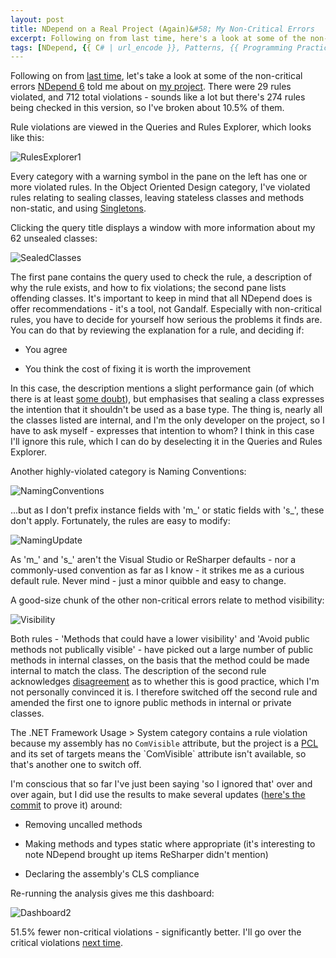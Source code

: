 ```yaml
---
layout: post
title: NDepend on a Real Project (Again)&#58; My Non-Critical Errors
excerpt: Following on from last time, here's a look at some of the non-critical errors NDepend 6 told me about on my project.
tags: [NDepend, {{ C# | url_encode }}, Patterns, {{ Programming Practices | url_encode }}]
---
```


Following on from [last time](/ndepend-v6-new-features-on-real-project), let's take a look at some 
of the non-critical errors [NDepend 6](https://www.ndepend.com/ndepend-v6) told me about on 
[my project](https://github.com/AgileObjects/AgileMapper). There were 29 rules violated, and 712 
total violations - sounds like a lot but there's 274 rules being checked in this version, so I've 
broken about 10.5% of them.

Rule violations are viewed in the Queries and Rules Explorer, which looks like this:

![RulesExplorer1](/images/posts/2016-02-10/RulesExplorer1.png)

Every category with a warning symbol in the pane on the left has one or more violated rules. In the
Object Oriented Design category, I've violated rules relating to sealing classes, leaving stateless
classes and methods non-static, and using [Singletons](https://en.wikipedia.org/wiki/Singleton_pattern).

Clicking the query title displays a window with more information about my 62 unsealed classes:

![SealedClasses](/images/posts/2016-02-10/SealedClasses.png)

The first pane contains the query used to check the rule, a description of why the rule exists, and
how to fix violations; the second pane lists offending classes. It's important to keep in mind that
all NDepend does is offer recommendations - it's a tool, not Gandalf. Especially with non-critical 
rules, you have to decide for yourself how serious the problems it finds are. You can do that by 
reviewing the explanation for a rule, and deciding if:

- You agree

- You think the cost of fixing it is worth the improvement

In this case, the description mentions a slight performance gain (of which there is at least [some 
doubt](https://stackoverflow.com/questions/2134/do-sealed-classes-really-offer-performance-benefits)),
but emphasises that sealing a class expresses the intention that it shouldn't be used as a base 
type. The thing is, nearly all the classes listed are internal, and I'm the only developer on the 
project, so I have to ask myself - expresses that intention to whom? I think in this case I'll 
ignore this rule, which I can do by deselecting it in the Queries and Rules Explorer.

Another highly-violated category is Naming Conventions:

![NamingConventions](/images/posts/2016-02-10/NamingConventions.png)

...but as I don't prefix instance fields with 'm_' or static fields with 's_', these don't apply. 
Fortunately, the rules are easy to modify:

![NamingUpdate](/images/posts/2016-02-10/NamingUpdate.png)

As 'm_' and 's_' aren't the Visual Studio or ReSharper defaults - nor a commonly-used convention as
far as I know - it strikes me as a curious default rule. Never mind - just a minor quibble and easy
to change.

A good-size chunk of the other non-critical errors relate to method visibility:

![Visibility](/images/posts/2016-02-10/Visibility.png)

Both rules - 'Methods that could have a lower visibility' and 'Avoid public methods not publically 
visible' - have picked out a large number of public methods in internal classes, on the basis that 
the method could be made internal to match the class. The description of the second rule 
acknowledges [disagreement](https://ericlippert.com/2014/09/15/internal-or-public) as to whether 
this is good practice, which I'm not personally convinced it is. I therefore switched off the 
second rule and amended the first one to ignore public methods in internal or private classes.

The .NET Framework Usage > System category contains a rule violation because my assembly has no
`ComVisible` attribute, but the project is a [PCL](https://msdn.microsoft.com/library/gg597391(v=vs.100).aspx)
and its set of targets means the `ComVisible` attribute isn't available, so that's another one to
switch off.

I'm conscious that so far I've just been saying 'so I ignored that' over and over again, but I did 
use the results to make several updates 
([here's the commit](https://github.com/AgileObjects/AgileMapper/commit/1d643f1237e4494feb8a25d3ddccc9a76ff948d5) 
to prove it) around:

- Removing uncalled methods

- Making methods and types static where appropriate (it's interesting to note NDepend brought up 
  items ReSharper didn't mention)

- Declaring the assembly's CLS compliance

Re-running the analysis gives me this dashboard:

![Dashboard2](/images/posts/2016-02-10/Dashboard2.png)

51.5% fewer non-critical violations - significantly better. I'll go over the critical violations 
[next time](/ndepend-critical-errors-real-project).